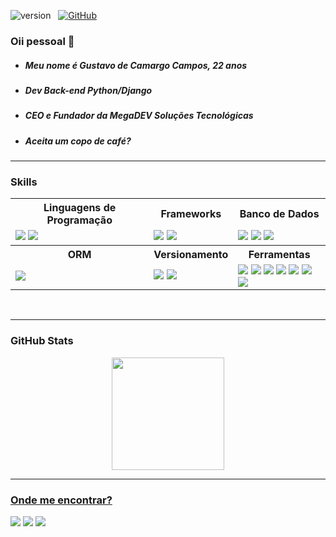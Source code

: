 ![version](https://img.shields.io/badge/version-14.06.2022-informational)  &nbsp;
[![GitHub](https://img.shields.io/github/followers/themegazord?label=follow&style=social)](https://github.com/themegazord)&nbsp;


### Oii pessoal 👋

- #####  Meu nome é Gustavo de Camargo Campos, 22 anos
- ##### Dev Back-end Python/Django
- ##### CEO e Fundador da MegaDEV Soluções Tecnológicas
- ##### Aceita um copo de café? 

---

### Skills

<table>
  <tr>
    <th> Linguagens de Programação </th>
    <th> Frameworks </th>
    <th> Banco de Dados </th>
  </tr>
  <td>
    <img src="https://img.shields.io/badge/Python-3776AB?style=for-the-badge&logo=python&logoColor=white" />
    <img src="https://img.shields.io/badge/C%23-239120?style=for-the-badge&logo=c-sharp&logoColor=white" />
  </td>
  <td>
    <img src="https://img.shields.io/badge/Django-092E20?style=for-the-badge&logo=django&logoColor=white" />
    <img src="https://img.shields.io/badge/Django Rest Framework-092E20?style=for-the-badge&logo=django&logoColor=white" />
  </td>
  <td>
    <img src="https://img.shields.io/badge/MySQL-005C84?style=for-the-badge&logo=mysql&logoColor=white" />
    <img src="https://img.shields.io/badge/Microsoft_SQL_Server-CC2927?style=for-the-badge&logo=microsoft-sql-server&logoColor=white" />
    <img src="https://img.shields.io/badge/PostgreSQL-316192?style=for-the-badge&logo=postgresql&logoColor=white" />
  </td>
  <tr>
    <th>ORM</th>
    <th>Versionamento</th>
    <th>Ferramentas</th>
  </tr>
  <td>
    <img src="https://img.shields.io/badge/Django ORM-092E20?style=for-the-badge&logo=django&logoColor=white" />
  </td>
  <td>
    <img src="https://img.shields.io/badge/Git-F05032?style=for-the-badge&logo=git&logoColor=white" />
    <img src="https://img.shields.io/badge/GitHub-100000?style=for-the-badge&logo=github&logoColor=white" />
  </td>
  <td>
    <img src="https://img.shields.io/badge/Visual_Studio_Code-0078D4?style=for-the-badge&logo=visual%20studio%20code&logoColor=white" />
    <img src="https://img.shields.io/badge/PyCharm-000000.svg?&style=for-the-badge&logo=PyCharm&logoColor=white" />
    <img src="https://img.shields.io/badge/Figma-F24E1E?style=for-the-badge&logo=figma&logoColor=white" />
    <img src="https://img.shields.io/badge/Postman-FF6C37?style=for-the-badge&logo=postman&logoColor=white" />
    <img src="https://img.shields.io/badge/jira-%230A0FFF.svg?style=for-the-badge&logo=jira&logoColor=white" />
    <img src="https://img.shields.io/badge/Rider-000000?style=for-the-badge&logo=Rider&logoColor=white" />
    <img src="https://img.shields.io/badge/Visual_Studio-5C2D91?style=for-the-badge&logo=visual%20studio&logoColor=white" />
  </td>
</table>


</br>

---

### GitHub Stats

<div align="center">
  <a href="https://github.com/themegazord">
  <img height="180em" src="https://github-readme-stats.vercel.app/api?username=themegazord&show_icons=true&theme=dark&include_all_commits=true&count_private=true"/>
</div>
  
---
  
### Onde me encontrar?
   <div>
 <a href="https://discord.gg/sCrfcFCS" target="_blank"><img src="https://img.shields.io/badge/Discord-7289DA?style=for-the-badge&logo=discord&logoColor=white" target="_blank"></a>
      <a href = "mailto:megad3v@gmail.com"><img src="https://img.shields.io/badge/-Gmail-%23333?style=for-the-badge&logo=gmail&logoColor=white" target="_blank"></a>
  <a href="https://www.linkedin.com/in/gustavo-de-camargo-campos-7464211b6/" target="_blank"><img src="https://img.shields.io/badge/-LinkedIn-%230077B5?style=for-the-badge&logo=linkedin&logoColor=white" target="_blank"></a> 
   </div>


